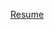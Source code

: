 [Resume](https://docs.google.com/document/d/1fZJfKhkn0kXzjF1kRayXCESsE_a_ly6c0R64zv3uCtk/edit?usp=sharing)
